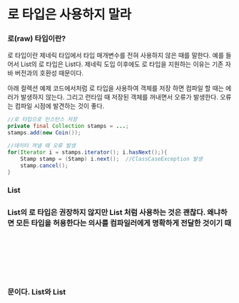 # 로 타입은 사용하지 말라

### 로(raw) 타입이란?


로 타입이란 제네릭 타입에서 타입 매개변수를 전혀 사용하지 않은 때를 말한다. 예를 들어서 List<E>의 로 타입은 List다. 제네릭 도입 이후에도 로 타입을 지원하는 이유는 기존 자바 버전과의 호환성 때문이다. 

 

아래 컬렉션 예제 코드에서처럼 로 타입을 사용하여 객체를 저장 하면 컴파일 할 때는 에러가 발생하지 않는다. 그리고 런타임 때 저장된 객체를 꺼내면서 오류가 발생한다. 오류는 컴파일 시점에 발견하는 것이 좋다.
  
  
```java
//로 타입으로 인스턴스 저장
private final Collection stamps = ...;
stamps.add(new Coin());

//데이터 꺼낼 때 오류 발생
for(Iterator i = stamps.iterator(); i.hasNext();){
    Stamp stamp = (Stamp) i.next();  //ClassCaseException 발생
    stamp.cancel();
}
```
  
### List<Object>

  ###

List의 로 타입은 권장하지 않지만 List<Object> 처럼 사용하는 것은 괜찮다. 왜냐하면 모든 타입을 허용한다는 의사를 컴파일러에게 명확하게 전달한 것이기 때문이다. List와 List<Object>의 차이는 List는 제네릭 타입과 무관하다. 

아래 코드의 경우에서는 List를 사용해서 unsafeAdd 메소드를 실행한다. 컴파일 에러가 발생하지 않으며 코드를 실행해야 string.get(0)을 String으로 바꾸는 코드에서 ClassCastException이 발생한다.
  
```java
import java.util.ArrayList;
import java.util.List;

public class UnsafeAdd {

    public static void main(String[] args) {
        List<String> strings = new ArrayList<>();

        unsafeAdd(strings, Integer.valueOf(42));
        String s = strings.get(0);
    }

    // 로 타입
    private static void unsafeAdd(List list, Object o) {
        list.add(o);
    }

}
```
  
이번에는 List<Object>로 unsafeAdd 메소드를 작성해보면 컴파일 시점에 오류가 나는 것을 확인할 수 있다. List<String>은 로 타입인 List의 하위 타입이지만 List<Object>의 하위 타입은 아니기 때문이다. 따라서 List<Object>를 사용하면 좀 더 type safe하게 코딩할 수 있다.
  
```java
import java.util.ArrayList;
import java.util.List;

public class UnsafeAdd {

    public static void main(String[] args) {
        List<String> strings = new ArrayList<>();

        unsafeAdd(strings, Integer.valueOf(42));
        String s = strings.get(0);
    }

    // List<Object>
    private static void unsafeAdd(List<Object> list, Object o) {
        list.add(o);
    }

}
```

### 원소를 모르는 로 타입 사용
  
원소의 타입을 모르는 로 타입을 사용하고 싶을 수 있다. 다음은 제네릭을 처음 접하는 사람이 작성할만한 코드이다. 이 코드는 동작은 하지만 로 타입을 사용하고 있어서 안전하지 않다.

```java
static int numElementsInCommon(Set s1, Set s2){
    int result = 0;
    for(Object o1 : s1){
        if(s2.contains(o1))
            result++;
    }
    
    return result;
}
```
비한장적 와일드 카드 타입을 대신 사용하는게 좋다. 제네릭 타입을 사용하고 싶지만 실제 매개변수가 무엇인지 신경 쓰고 싶지 않다면 물음표(?)를 사용하자.  비한정적 와일드카드 타입을을 사용하면 Collection<?>에는 null외에는 어떤 원소도 넣을 수 없다. 다른 원소를 넣으려하면 컴파일할 때 오류가 나타난다.

### 예외 케이스

로 타입을 쓰지 말라는 규칙에도 소소한 예외가 몇개 있다. class 리터럴에는 로 타입을 사용해야한다. List.class, String[].class, int.class는 허용되지만, List<String>.class, List<?>.class는 허용되지 않는다.

 

두 번째 예외는 instanceof 연산자와 관려이 있다. 런타임에는 제네릭 타입 정보가 지워지므로 instanceof 연산자는 비한정적 와일드카드 타입 이외의 매개변수화 타입에는 적용할 수 없다. 로 타입이든 비한정적 와일드카드 타입이든 instanceof는 똑같이 동작한다.
  
```java
// o의 타입이 Set인지 확인한 다음, 와일드카드 타입으로 형변환
// 여기서 로 타입인 Set이 아닌 와일드카드 타입으로 변환함
if( o instanceof Set) {
    Set<?> s = (Set<?>) o;
}
```
  
  
  
